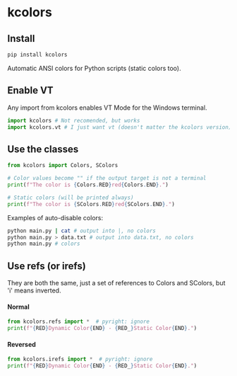 # kcolors
## Install
```python
pip install kcolors
```
Automatic ANSI colors for Python scripts (static colors too).

## Enable VT
Any import from kcolors enables VT Mode for the Windows terminal.
```python
import kcolors # Not recomended, but works
import kcolors.vt # I just want vt (doesn't matter the kcolors version)
```

## Use the classes
```python
from kcolors import Colors, SColors

# Color values become "" if the output target is not a terminal
print(f"The color is {Colors.RED}red{Colors.END}.")

# Static colors (will be printed always)
print(f"The color is {SColors.RED}red{SColors.END}.")
```

Examples of auto-disable colors:

```sh
python main.py | cat # output into |, no colors
python main.py > data.txt # output into data.txt, no colors
python main.py # colors
```

## Use refs (or irefs)
They are both the same, just a set of references to Colors and SColors, but 'i' means inverted.

#### Normal
```python
from kcolors.refs import *  # pyright: ignore
print(f"{RED}Dynamic Color{END} - {RED_}Static Color{END}.")
```

#### Reversed
```python
from kcolors.irefs import *  # pyright: ignore
print(f"{RED}Dynamic Color{END} - {RED_}Static Color{END}.")
```


